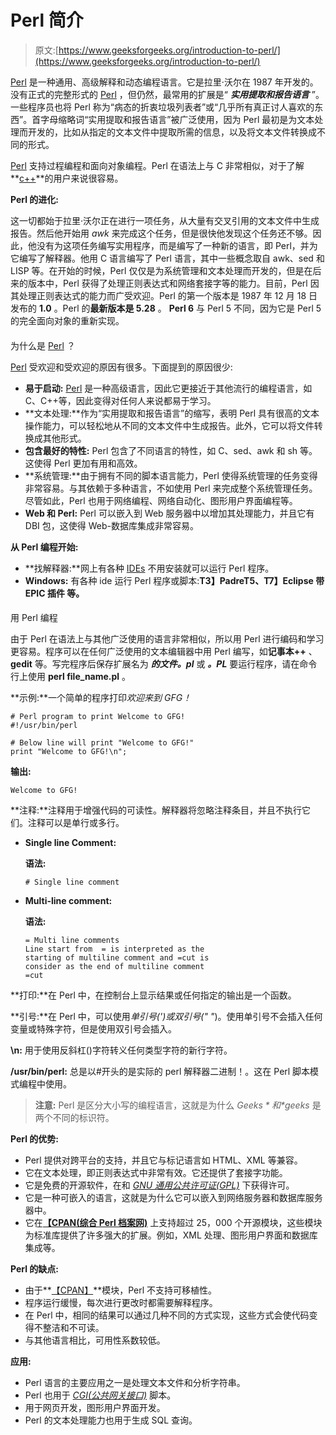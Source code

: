 # Perl 简介

> 原文:[https://www.geeksforgeeks.org/introduction-to-perl/](https://www.geeksforgeeks.org/introduction-to-perl/)

[Perl](https://www.geeksforgeeks.org/perl-programming-language/) 是一种通用、高级解释和动态编程语言。它是拉里·沃尔在 1987 年开发的。没有正式的完整形式的 [Perl](https://www.geeksforgeeks.org/perl-programming-language/) ，但仍然，最常用的扩展是“ ***实用提取和报告语言*** ”。一些程序员也将 Perl 称为“病态的折衷垃圾列表者”或“几乎所有真正讨人喜欢的东西”。首字母缩略词“实用提取和报告语言”被广泛使用，因为 Perl 最初是为文本处理而开发的，比如从指定的文本文件中提取所需的信息，以及将文本文件转换成不同的形式。

[Perl](https://www.geeksforgeeks.org/perl-programming-language/) 支持过程编程和面向对象编程。Perl 在语法上与 C 非常相似，对于了解**[c++](https://www.geeksforgeeks.org/c-plus-plus/)**的用户来说很容易。

**Perl 的进化:**

这一切都始于拉里·沃尔正在进行一项任务，从大量有交叉引用的文本文件中生成报告。然后他开始用 *awk* 来完成这个任务，但是很快他发现这个任务还不够。因此，他没有为这项任务编写实用程序，而是编写了一种新的语言，即 Perl，并为它编写了解释器。他用 C 语言编写了 Perl 语言，其中一些概念取自 awk、sed 和 LISP 等。在开始的时候，Perl 仅仅是为系统管理和文本处理而开发的，但是在后来的版本中，Perl 获得了处理正则表达式和网络套接字等的能力。目前，Perl 因其处理正则表达式的能力而广受欢迎。Perl 的第一个版本是 1987 年 12 月 18 日发布的 **1.0** 。Perl 的**最新版本是 5.28** 。 **Perl 6** 与 Perl 5 不同，因为它是 Perl 5 的完全面向对象的重新实现。

#### 

为什么是 [Perl](https://www.geeksforgeeks.org/perl-programming-language/) ？

[Perl](https://www.geeksforgeeks.org/perl-programming-language/) 受欢迎和受欢迎的原因有很多。下面提到的原因很少:

*   **易于启动:** [Perl](https://www.geeksforgeeks.org/perl-programming-language/) 是一种高级语言，因此它更接近于其他流行的编程语言，如 C、C++等，因此变得对任何人来说都易于学习。
*   **文本处理:**作为“实用提取和报告语言”的缩写，表明 Perl 具有很高的文本操作能力，可以轻松地从不同的文本文件中生成报告。此外，它可以将文件转换成其他形式。
*   **包含最好的特性:** Perl 包含了不同语言的特性，如 C、sed、awk 和 sh 等。这使得 Perl 更加有用和高效。
*   **系统管理:**由于拥有不同的脚本语言能力，Perl 使得系统管理的任务变得非常容易。与其依赖于多种语言，不如使用 Perl 来完成整个系统管理任务。尽管如此，Perl 也用于网络编程、网络自动化、图形用户界面编程等。
*   **Web 和 Perl:** Perl 可以嵌入到 Web 服务器中以增加其处理能力，并且它有 DBI 包，这使得 Web-数据库集成非常容易。

**从 Perl 编程开始:**

*   **找解释器:**网上有各种 [IDEs](https://ide.geeksforgeeks.org/) 不用安装就可以运行 Perl 程序。
*   **Windows:** 有各种 ide 运行 Perl 程序或脚本:**T3】PadreT5、**T7】Eclipse 带 EPIC 插件** 等。**

#### 

用 Perl 编程

由于 Perl 在语法上与其他广泛使用的语言非常相似，所以用 Perl 进行编码和学习更容易。程序可以在任何广泛使用的文本编辑器中用 Perl 编写，如**记事本++** 、 **gedit** 等。写完程序后保存扩展名为 ***的文件。pl*** 或 ***。PL*** 要运行程序，请在命令行上使用 **perl file_name.pl** 。

**示例:**一个简单的程序打印*欢迎来到 GFG！*

```
# Perl program to print Welcome to GFG!
#!/usr/bin/perl

# Below line will print "Welcome to GFG!"
print "Welcome to GFG!\n";
```

**输出:**

```
Welcome to GFG!
```

**注释:**注释用于增强代码的可读性。解释器将忽略注释条目，并且不执行它们。注释可以是单行或多行。

*   **Single line Comment:**

    **语法:**

    ```
    # Single line comment
    ```

*   **Multi-line comment:**

    **语法:**

    ```
    = Multi line comments
    Line start from  = is interpreted as the
    starting of multiline comment and =cut is 
    consider as the end of multiline comment
    =cut
    ```

**打印:**在 Perl 中，在控制台上显示结果或任何指定的输出是一个函数。

**引号:**在 Perl 中，可以使用*单引号(')*或*双引号(" "*)。使用单引号不会插入任何变量或特殊字符，但是使用双引号会插入。

**\n:** 用于使用反斜杠(\)字符转义任何类型字符的新行字符。

**/usr/bin/perl:** 总是以#开头的是实际的 perl 解释器二进制！。这在 Perl 脚本模式编程中使用。

> **注意:** Perl 是区分大小写的编程语言，这就是为什么 *$Geeks* 和 *$geeks* 是两个不同的标识符。

**Perl 的优势:**

*   Perl 提供对跨平台的支持，并且它与标记语言如 HTML、XML 等兼容。
*   它在文本处理，即正则表达式中非常有效。它还提供了套接字功能。
*   它是免费的开源软件，在和 [*GNU 通用公共许可证(GPL)*](https://en.wikipedia.org/wiki/GNU_General_Public_License) 下获得许可。
*   它是一种可嵌入的语言，这就是为什么它可以嵌入到网络服务器和数据库服务器中。
*   它在[**【CPAN(综合 Perl 档案网)**](https://en.wikipedia.org/wiki/CPAN) 上支持超过 25，000 个开源模块，这些模块为标准库提供了许多强大的扩展。例如，XML 处理、图形用户界面和数据库集成等。

**Perl 的缺点:**

*   由于**[【CPAN】](https://en.wikipedia.org/wiki/CPAN)**模块，Perl 不支持可移植性。
*   程序运行缓慢，每次进行更改时都需要解释程序。
*   在 Perl 中，相同的结果可以通过几种不同的方式实现，这些方式会使代码变得不整洁和不可读。
*   与其他语言相比，可用性系数较低。

**应用:**

*   Perl 语言的主要应用之一是处理文本文件和分析字符串。
*   Perl 也用于 *[CGI(公共网关接口)](https://en.wikipedia.org/wiki/Common_Gateway_Interface)* 脚本。
*   用于网页开发，图形用户界面开发。
*   Perl 的文本处理能力也用于生成 SQL 查询。